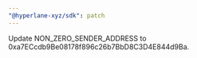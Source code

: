 ```yaml
---
"@hyperlane-xyz/sdk": patch
---
```


Update NON_ZERO_SENDER_ADDRESS to 0xa7ECcdb9Be08178f896c26b7BbD8C3D4E844d9Ba.
